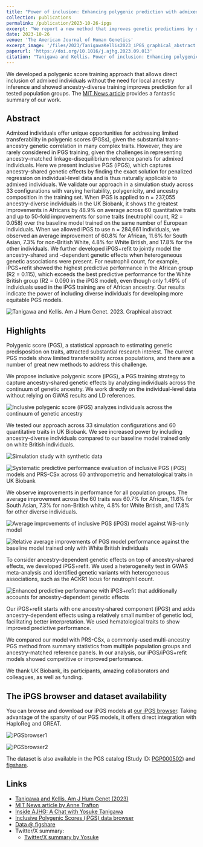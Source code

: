 ```yaml
---
title: "Power of inclusion: Enhancing polygenic prediction with admixed individuals"
collection: publications
permalink: /publication/2023-10-26-ipgs
excerpt: "We report a new method that improves genetic predictions by directly including admixed and ancestry-diverse individuals. The inclusive training strategy makes genetic prediction models more accurate for everyone, promoting health equity."
date: 2023-10-26
venue: 'The American Journal of Human Genetics'
excerpt_image: '/files/2023/TanigawaKellis2023_iPGS_graphical_abstract.png'
paperurl: 'https://doi.org/10.1016/j.ajhg.2023.09.013'
citation: "Tanigawa and Kellis. Power of inclusion: Enhancing polygenic prediction with admixed individuals. The American Journal of Human Genetics (2023)."
---
```


We developed a polygenic score training approach that allows direct inclusion of admixed individuals without the need for local ancestry inference and showed ancestry-diverse training improves prediction for all tested population groups. The [MIT News article](https://news.mit.edu/2023/making-genetic-prediction-models-more-inclusive-1026) provides a fantastic summary of our work.

## Abstract

Admixed individuals offer unique opportunities for addressing limited transferability in polygenic scores (PGSs), given the substantial trans-ancestry genetic correlation in many complex traits. However, they are rarely considered in PGS training, given the challenges in representing ancestry-matched linkage-disequilibrium reference panels for admixed individuals. Here we present inclusive PGS (iPGS), which captures ancestry-shared genetic effects by finding the exact solution for penalized regression on individual-level data and is thus naturally applicable to admixed individuals. We validate our approach in a simulation study across 33 configurations with varying heritability, polygenicity, and ancestry composition in the training set. When iPGS is applied to n = 237,055 ancestry-diverse individuals in the UK Biobank, it shows the greatest improvements in Africans by 48.9% on average across 60 quantitative traits and up to 50-fold improvements for some traits (neutrophil count, R2 = 0.058) over the baseline model trained on the same number of European individuals. When we allowed iPGS to use n = 284,661 individuals, we observed an average improvement of 60.8% for African, 11.6% for South Asian, 7.3% for non-British White, 4.8% for White British, and 17.8% for the other individuals. We further developed iPGS+refit to jointly model the ancestry-shared and -dependent genetic effects when heterogeneous genetic associations were present. For neutrophil count, for example, iPGS+refit showed the highest predictive performance in the African group (R2 = 0.115), which exceeds the best predictive performance for the White British group (R2 = 0.090 in the iPGS model), even though only 1.49% of individuals used in the iPGS training are of African ancestry. Our results indicate the power of including diverse individuals for developing more equitable PGS models.

![Tanigawa and Kellis. Am J Hum Genet. 2023. Graphical abstract](/files/2023/TanigawaKellis2023_iPGS_graphical_abstract.png)

## Highlights

Polygenic score (PGS), a statistical approach to estimating genetic predisposition on traits, attracted substantial research interest. The current PGS models show limited transferability across populations, and there are a number of great new methods to address this challenge.

We propose inclusive polygenic score (iPGS), a PGS training strategy to capture ancestry-shared genetic effects by analyzing individuals across the continuum of genetic ancestry. We work directly on the individual-level data without relying on GWAS results and LD references.

![Inclusive polygenic score (iPGS) analyzes individuals across the continuum of genetic ancestry](/files/2023/TanigawaKellis2023_iPGS_Fig2A_crop.png)

We tested our approach across 33 simulation configurations and 60 quantitative traits in UK Biobank. We see increased power by including ancestry-diverse individuals compared to our baseline model trained only on white British individuals.

![Simulation study with synthetic data](/files/2023/TanigawaKellis2023_iPGS_Fig1_crop.png)

![Systematic predictive performance evaluation of inclusive PGS (iPGS) models and PRS-CSx across 60 anthropometric and hematological traits in UK Biobank](/files/2023/TanigawaKellis2023_iPGS_Fig3_crop.png)

We observe improvements in performance for all population groups. The average improvement across the 60 traits was 60.7% for African, 11.6% for South Asian, 7.3% for non-British white, 4.8% for White British, and 17.8% for other diverse individuals.

![Average improvements of inclusive PGS (iPGS) model against WB-only model](/files/2023/TanigawaKellis2023_iPGS_FigS6_crop.png)

![Relative average improvements of PGS model performance against the baseline model trained only with White British individuals](/files/2023/TanigawaKellis2023_iPGS_Fig2B_crop.png)

To consider ancestry-dependent genetic effects on top of ancestry-shared effects, we developed iPGS+refit. We used a heterogeneity test in GWAS meta-analysis and identified genetic variants with heterogeneous associations, such as the ACKR1 locus for neutrophil count.

![Enhanced predictive performance with iPGS+refit that additionally accounts for ancestry-dependent genetic effects](/files/2023/TanigawaKellis2023_iPGS_Fig4ABC_crop.png)

Our iPGS+refit starts with one ancestry-shared component (iPGS) and adds ancestry-dependent effects using a relatively small number of genetic loci, facilitating better interpretation. We used hematological traits to show improved predictive performance.

We compared our model with PRS-CSx, a commonly-used multi-ancestry PGS method from summary statistics from multiple population groups and ancestry-matched reference panels. In our analysis, our iPGS/iPGS+refit models showed competitive or improved performance.

We thank UK Biobank, its participants, amazing collaborators and colleagues, as well as funding.

## The iPGS browser and dataset availability

You can browse and download our iPGS models at [our iPGS browser](http://ipgs.mit.edu/). Taking advantage of the sparsity of our PGS models, it offers direct integration with HaploReg and GREAT.

![iPGSbrowser1](/files/2023/TanigawaKellis2023_iPGS_iPGSbrowser1.png)

![iPGSbrowser2](/files/2023/TanigawaKellis2023_iPGS_iPGSbrowser2.png)

The dataset is also available in the PGS catalog (Study ID: [PGP000502](https://www.pgscatalog.org/publication/PGP000502/)) and [figshare](https://doi.org/10.6084/m9.figshare.22905368).

## Links

- [Tanigawa and Kellis. Am J Hum Genet (2023)](https://doi.org/10.1016/j.ajhg.2023.09.013)
- [MIT News article by Anne Trafton](https://news.mit.edu/2023/making-genetic-prediction-models-more-inclusive-1026)
- [Inside AJHG: A Chat with Yosuke Tanigawa](https://www.ashg.org/careers-learning/career-interviews/inside-ajhg-with-yosuke-tanigawa/)
- [Inclusive Polygenic Scores (iPGS) data browser](http://ipgs.mit.edu/)
- [Data @ figshare](https://doi.org/10.6084/m9.figshare.22905368)
- Twitter/X summary:
  - [Twitter/X summary by Yosuke](https://twitter.com/yk_tani/status/1717740004301304048)
